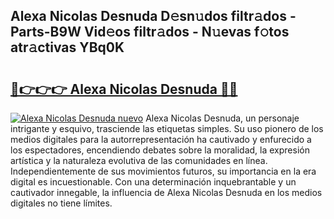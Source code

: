 ## Alexa Nicolas Desnuda D𝚎sn𝚞dos filtr𝚊dos - Parts-B9W Vid𝚎os filtr𝚊dos - N𝚞evas f𝚘tos atr𝚊ctivas YBq0K

# <h2><a href="http://mb1qlo.tromn.icu/?c=Alexa+Nicolas+Desnuda">🔗👉👉👉 Alexa Nicolas Desnuda 🔗🔗</a></h2>

[![Alexa Nicolas Desnuda nuevo](https://i.imgur.com/pEAQMta.gif)](http://mb1qlo.tromn.icu/?c=Alexa+Nicolas+Desnuda)
Alexa Nicolas Desnuda, un personaje intrigante y esquivo, trasciende las etiquetas simples. Su uso pionero de los medios digitales para la autorrepresentación ha cautivado y enfurecido a los espectadores, encendiendo debates sobre la moralidad, la expresión artística y la naturaleza evolutiva de las comunidades en línea. Independientemente de sus movimientos futuros, su importancia en la era digital es incuestionable. Con una determinación inquebrantable y un cautivador innegable, la influencia de Alexa Nicolas Desnuda en los medios digitales no tiene límites.
